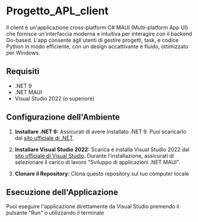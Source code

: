 # Progetto_APL_client

Il client è un'applicazione cross-platform C# MAUI (Multi-platform App UI) che fornisce un'interfaccia moderna e intuitiva per interagire con il backend Go-based. L'app consente agli utenti di gestire progetti, task, e codice Python in modo efficiente, con un design accattivante e fluido, ottimizzato per  Windows.

## Requisiti

- .NET 9
- .NET MAUI
- Visual Studio 2022 (o superiore)

## Configurazione dell'Ambiente

1. **Installare .NET 9:**
   Assicurati di avere installato .NET 9. Puoi scaricarlo dal [sito ufficiale di .NET](https://dotnet.microsoft.com/download/dotnet/9.0).

2. **Installare Visual Studio 2022:**
   Scarica e installa Visual Studio 2022 dal [sito ufficiale di Visual Studio](https://visualstudio.microsoft.com/). Durante l'installazione, assicurati di selezionare il carico di lavoro "Sviluppo di applicazioni .NET MAUI".

3. **Clonare il Repository:**
   Clona questo repository sul tuo computer locale

## Esecuzione dell'Applicazione
Puoi eseguire l'applicazione direttamente da Visual Studio premendo il pulsante "Run" o utilizzando il terminale
   
